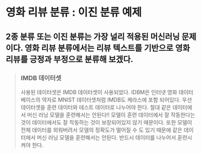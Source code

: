 # 영화 리뷰 분류 : 이진 분류 예제

2종 분류 또는 이진 분류는 가장 널리 적용된 머신러닝 문제이다. 영화 리뷰 분류에서는 리뷰 텍스트를 기반으로 영화 리뷰를 긍정과 부정으로 분류해 보겠다.
------------------------------------------------
> ### IMDB 데이터셋
> 사용된 데이터셋은 IMDB 데이터셋이 사용되었다. IDBM은 인터넷 영화 데이터베이스의 약자로 MNIST 데이터셋처럼 IMDB도 케라스에 포함 되어있다.
> 우선 데이터셋을 훈련 데이터와 테스트 데이터로 나누어야 한다. 절대 같은 데이터에서 머신 러닝 모델을 훈련해서는 안된다!! 모델이 훈련 데이터에서 잘 작동한다는 것이 데이터에서도 잘 작동하는 것이 보장되어있지 않기 때문이다. 또한 모델이 전체 데이터를 외워버려서 모델의 정확도가 떨어질 수 도 있기 때문에 같은 데이터에서 머신 러닝 모델을 훈련해서는 안된다. 반드시 데이터를 나누어서 훈련시켜야 한다.
